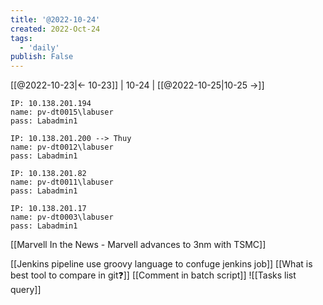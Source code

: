 ```yaml
---
title: '@2022-10-24'
created: 2022-Oct-24
tags:
  - 'daily'
publish: False
---
```


[[@2022-10-23|<- 10-23]] | 10-24 | [[@2022-10-25|10-25 ->]]

```
IP: 10.138.201.194 
name: pv-dt0015\labuser
pass: Labadmin1

IP: 10.138.201.200 --> Thuy
name: pv-dt0012\labuser
pass: Labadmin1

IP: 10.138.201.82 
name: pv-dt0011\labuser
pass: Labadmin1

IP: 10.138.201.17 
name: pv-dt0003\labuser
pass: Labadmin1
```

[[Marvell In the News - Marvell advances to 3nm with TSMC]]

[[Jenkins pipeline use groovy language to confuge jenkins job]]
[[What is best tool to compare in git❓]]
[[Comment in batch script]]
![[Tasks list query]]

